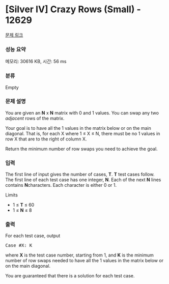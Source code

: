 # [Silver IV] Crazy Rows (Small) - 12629 

[문제 링크](https://www.acmicpc.net/problem/12629) 

### 성능 요약

메모리: 30616 KB, 시간: 56 ms

### 분류

Empty

### 문제 설명

<p>You are given an <strong>N</strong> x <strong>N</strong> matrix with 0 and 1 values. You can swap any two <em>adjacent</em> rows of the matrix.</p>

<p>Your goal is to have all the 1 values in the matrix below or on the main diagonal. That is, for each X where 1 ≤ X ≤ N, there must be no 1 values in row X that are to the right of column X.</p>

<p>Return the minimum number of row swaps you need to achieve the goal.</p>

### 입력 

 <p>The first line of input gives the number of cases, <strong>T</strong>. <strong>T</strong> test cases follow.<br>
The first line of each test case has one integer, <strong>N</strong>. Each of the next <strong>N</strong> lines contains <strong>N</strong>characters. Each character is either 0 or 1.</p>

<p>Limits</p>

<ul>
	<li>1 ≤ <strong>T</strong> ≤ 60</li>
	<li>1 ≤ <strong>N</strong> ≤ 8</li>
</ul>

### 출력 

 <p>For each test case, output</p>

<pre>Case #X: K</pre>

<p>where <strong>X</strong> is the test case number, starting from 1, and <strong>K</strong> is the minimum number of row swaps needed to have all the 1 values in the matrix below or on the main diagonal.</p>

<p>You are guaranteed that there is a solution for each test case.</p>

